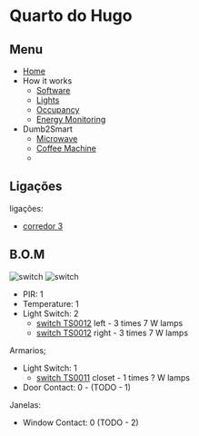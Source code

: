 # Quarto do Hugo

## Menu

- [Home](./readme.md)
- How it works
  - [Software](./how/software.md)
  - [Lights](./how/lights.md)
  - [Occupancy](./how/occupancy.md)
  - [Energy Monitoring](./how/energy.md)
- Dumb2Smart
  - [Microwave](./dumb2smart/microwave.md)
  - [Coffee Machine](./dumb2smart/coffee_machine.md)
  - 
## Ligações

ligações:
- [corredor 3](./corredores.md)

## B.O.M

![switch](https://www.zigbee2mqtt.io/images/devices/TS0012_switch_module.jpg) 
![switch](https://www.zigbee2mqtt.io/images/devices/TS0011_switch_module.jpg) 

- PIR: 1
- Temperature: 1
- Light Switch: 2
  - [switch TS0012](https://www.zigbee2mqtt.io/devices/TS0012_switch_module.html#tuya-ts0012_switch_module) left - 3 times 7 W lamps
  - [switch TS0012](https://www.zigbee2mqtt.io/devices/TS0012_switch_module.html#tuya-ts0012_switch_module) right - 3 times 7 W lamps

Armarios;
  - Light Switch: 1
    - [switch TS0011](https://www.zigbee2mqtt.io/devices/TS0012_switch_module.html#tuya-ts0011_switch_module) closet - 1 times ? W lamps
  - Door Contact: 0 - (TODO - 1)

Janelas:
  - Window Contact: 0  (TODO - 2)
